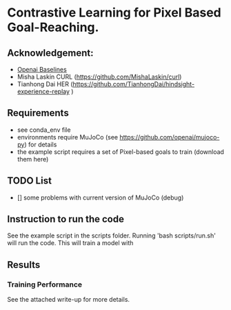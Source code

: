 # Contrastive Learning for Pixel Based Goal-Reaching.

## Acknowledgement:
- [Openai Baselines](https://github.com/openai/baselines)
- Misha Laskin CURL (https://github.com/MishaLaskin/curl)
- Tianhong Dai HER (https://github.com/TianhongDai/hindsight-experience-replay
  )
## Requirements
- see conda_env file
- environments require MuJoCo (see https://github.com/openai/mujoco-py) for details
- the example script requires a set of Pixel-based goals to train (download them here)

## TODO List
- [] some problems with current version of MuJoCo (debug)

## Instruction to run the code
See the example script in the scripts folder. Running 'bash scripts/run.sh' will run the code. This will train a model with

## Results
### Training Performance
See the attached write-up for more details.
